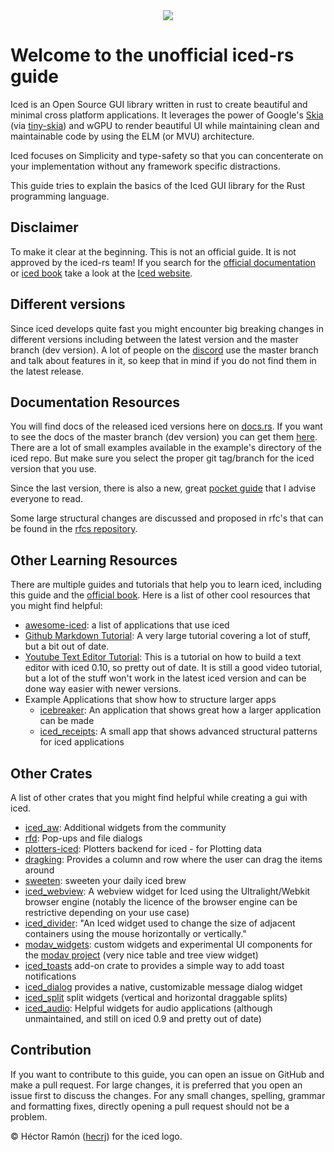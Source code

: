 <div align="center">
    <img src="iced-logo.svg">
</div>

# Welcome to the unofficial iced-rs guide 

Iced is an Open Source GUI library written in rust to create beautiful and minimal cross platform applications. It leverages the power of Google's [Skia](https://skia.org/) (via [tiny-skia](https://github.com/RazrFalcon/tiny-skia)) and wGPU to render beautiful UI while maintaining clean and maintainable code by using the ELM (or MVU) architecture.

Iced focuses on Simplicity and type-safety so that you can concenterate on your implementation without any framework specific distractions.

This guide tries to explain the basics of the Iced GUI library for the Rust programming language.

## Disclaimer

To make it clear at the beginning. This is not an official guide. It is not approved by the iced-rs team!
If you search for the [official documentation](https://docs.rs/iced/latest/iced/) or [iced book](https://book.iced.rs/) take a look at the [Iced website](https://iced.rs/).

## Different versions

Since iced develops quite fast you might encounter big breaking changes in different versions including between the latest version and the master branch (dev version).
A lot of people on the [discord](https://discord.gg/3xZJ65GAhd) use the master branch and talk about features in it, so keep that in mind if you do not find them in the latest release.

## Documentation Resources

You will find docs of the released iced versions here on [docs.rs](https://docs.rs/iced/latest/iced/). 
If you want to see the docs of the master branch (dev version) you can get them [here](https://docs.iced.rs/iced/).
There are a lot of small examples available in the example's directory of the iced repo. But make sure you select the proper git tag/branch for the iced version that you use.

Since the last version, there is also a new, great [pocket guide](https://docs.iced.rs/iced/#the-pocket-guide) that I advise everyone to read.

Some large structural changes are discussed and proposed in rfc's that can be found in the [rfcs repository](https://github.com/iced-rs/rfcs).

## Other Learning Resources

There are multiple guides and tutorials that help you to learn iced, including this guide and the [official book](https://book.iced.rs/).
Here is a list of other cool resources that you might find helpful:
- [awesome-iced](https://github.com/iced-rs/awesome-iced): a list of applications that use iced
- [Github Markdown Tutorial](https://github.com/fogarecious/iced_tutorial/tree/main): A very large tutorial covering a lot of stuff, but a bit out of date.
- [Youtube Text Editor Tutorial](https://www.youtube.com/watch?v=gcBJ7cPSALo): This is a tutorial on how to build a text editor with iced 0.10, so pretty out of date. It is still a good video tutorial, but a lot of the stuff won't work in the latest iced version and can be done way easier with newer versions.
- Example Applications that show how to structure larger apps
  - [icebreaker](https://github.com/hecrj/icebreaker): An application that shows great how a larger application can be made
  - [iced_receipts](https://github.com/airstrike/iced_receipts): A small app that shows advanced structural patterns for iced applications

## Other Crates

A list of other crates that you might find helpful while creating a gui with iced.

- [iced_aw](https://github.com/iced-rs/iced_aw): Additional widgets from the community
- [rfd](https://docs.rs/rfd/latest/rfd/index.html): Pop-ups and file dialogs
- [plotters-iced](https://github.com/Joylei/plotters-iced): Plotters backend for iced - for Plotting data
- [dragking](https://github.com/airstrike/dragking): Provides a column and row where the user can drag the items around
- [sweeten](https://github.com/airstrike/sweeten): sweeten your daily iced brew
- [iced_webview](https://crates.io/crates/iced_webview): A webview widget for Iced using the Ultralight/Webkit browser engine (notably the licence of the browser engine can be restrictive depending on your use case)
- [iced_divider](https://github.com/icedpygui/iced_divider): "An Iced widget used to change the size of adjacent containers using the mouse horizontally or vertically."
- [modav_widgets](https://github.com/EmmanuelDodoo/modav_widgets/tree/main): custom widgets and experimental UI components for the [modav project](https://github.com/EmmanuelDodoo/modav) (very nice table and tree view widget)
- [iced_toasts](https://crates.io/crates/iced_toasts) add-on crate to provides a simple way to add toast notifications
- [iced_dialog](https://github.com/pml68/iced_dialog/tree/master) provides a native, customizable message dialog widget
- [iced_split](https://github.com/edwloef/iced_split) split widgets (vertical and horizontal draggable splits)
- [iced_audio](https://github.com/iced-rs/iced_audio): Helpful widgets for audio applications (although unmaintained, and still on iced 0.9 and pretty out of date)

## Contribution

If you want to contribute to this guide, you can open an issue on GitHub and make a pull request. 
For large changes, it is preferred that you open an issue first to discuss the changes. 
For any small changes, spelling, grammar and formatting fixes, directly opening a pull request should not be a problem.

&copy; Héctor Ramón ([hecrj](https://github.com/hecrj)) for the iced logo.
